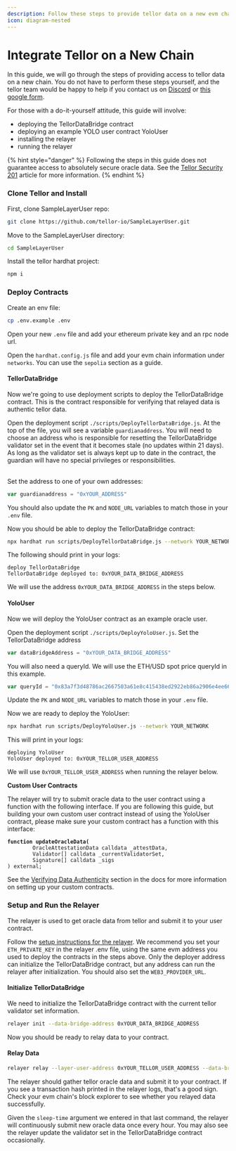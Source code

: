 ```yaml
---
description: Follow these steps to provide tellor data on a new evm chain
icon: diagram-nested
---
```


# Integrate Tellor on a New Chain

In this guide, we will go through the steps of providing access to tellor data on a new chain. You do not have to perform these steps yourself, and the tellor team would be happy to help if you contact us on [Discord](https://discord.com/invite/tellor) or [this google form](https://docs.google.com/forms/d/e/1FAIpQLSc5YEerq5y5_YBiQg7ZwDVw76o_1KmRmqXvzjeZlfshNKTvaQ/viewform).&#x20;

For those with a do-it-yourself attitude, this guide will involve:

* deploying the TellorDataBridge contract
* deploying an example YOLO user contract YoloUser
* installing the relayer
* running the relayer

{% hint style="danger" %}
Following the steps in this guide does not guarantee access to absolutely secure oracle data. See the [Tellor Security 201](https://tellor.io/blog/layer-security-201/) article for more information.
{% endhint %}

### Clone Tellor and Install

First, clone SampleLayerUser repo:

```bash
git clone https://github.com/tellor-io/SampleLayerUser.git
```

Move to the SampleLayerUser directory:

```bash
cd SampleLayerUser
```

Install the tellor hardhat project:

```bash
npm i
```

### Deploy Contracts

Create an env file:

```bash
cp .env.example .env
```

Open your new `.env` file and add your ethereum private key and an rpc node url.

Open the `hardhat.config.js` file and add your evm chain information under `networks`. You can use the `sepolia` section as a guide.

#### TellorDataBridge

Now we're going to use deployment scripts to deploy the TellorDataBridge contract. This is the contract responsible for verifying that relayed data is authentic tellor data.

Open the deployment script `./scripts/DeployTellorDataBridge.js`. At the top of the file, you will see a variable `guardianaddress`. You will need to choose an address who is responsible for resetting the TellorDataBridge validator set in the event that it becomes stale (no updates within 21 days). As long as the validator set is always kept up to date in the contract, the guardian will have no special privileges or responsibilities.

\
Set the address to one of your own addresses:

```js
var guardianaddress = "0xYOUR_ADDRESS"
```

You should also update the `PK` and `NODE_URL` variables to match those in your `.env` file.

Now you should be able to deploy the TellorDataBridge contract:

```bash
npx hardhat run scripts/DeployTellorDataBridge.js --network YOUR_NETWORK
```

The following should print in your logs:

```
deploy TellorDataBridge
TellorDataBridge deployed to: 0xYOUR_DATA_BRIDGE_ADDRESS
```

We will use the address `0xYOUR_DATA_BRIDGE_ADDRESS` in the steps below.

#### YoloUser

Now we will deploy the YoloUser contract as an example oracle user.

Open the deployment script `./scripts/DeployYoloUser.js`. Set the TellorDataBridge address

```js
var dataBridgeAddress = "0xYOUR_DATA_BRIDGE_ADDRESS"
```

You will also need a queryId. We will use the ETH/USD spot price queryId in this example.

```js
var queryId = "0x83a7f3d48786ac2667503a61e8c415438ed2922eb86a2906e4ee66d9a2ce4992"
```

Update the `PK` and `NODE_URL` variables to match those in your `.env` file.

Now we are ready to deploy the YoloUser:

```bash
npx hardhat run scripts/DeployYoloUser.js --network YOUR_NETWORK
```

This will print in your logs:

```
deploying YoloUser
YoloUser deployed to: 0xYOUR_TELLOR_USER_ADDRESS
```

We will use `0xYOUR_TELLOR_USER_ADDRESS` when running the relayer below.

**Custom User Contracts**&#x20;

The relayer will try to submit oracle data to the user contract using a function with the following interface. If you are following this guide, but building your own custom user contract instead of using the YoloUser contract, please make sure your custom contract has a function with this interface:

<pre class="language-solidity"><code class="lang-solidity"><strong>function updateOracleData(
</strong>        OracleAttestationData calldata _attestData,
        Validator[] calldata _currentValidatorSet,
        Signature[] calldata _sigs
) external;
</code></pre>

See the [Verifying Data Authenticity](https://docs.tellor.io/layer-docs/using-tellor-data/integrating-tellor-data#verifying-data-authenticity) section in the docs for more information on setting up your custom contracts.

### Setup and Run the Relayer

The relayer is used to get oracle data from tellor and submit it to your user contract.

Follow the [setup instructions for the relayer](https://docs.tellor.io/layer-docs/using-tellor-data/relay-data-to-evm-chains). We recommend you set your `ETH_PRIVATE_KEY` in the relayer .env file, using the same evm address you used to deploy the contracts in the steps above. Only the deployer address can initialize the TellorDataBridge contract, but any address can run the relayer after initialization. You should also set the `WEB3_PROVIDER_URL`.

#### Initialize TellorDataBridge

We need to initialize the TellorDataBridge contract with the current tellor validator set information.

```bash
relayer init --data-bridge-address 0xYOUR_DATA_BRIDGE_ADDRESS
```

Now you should be ready to relay data to your contract.

#### Relay Data

```bash
relayer relay --layer-user-address 0xYOUR_TELLOR_USER_ADDRESS --data-bridge-address 0xYOUR_DATA_BRIDGE_ADDRESS --contract-type YoloTellorUser --sleep-time 3600
```

The relayer should gather tellor oracle data and submit it to your contract. If you see a transaction hash printed in the relayer logs, that's a good sign. Check your evm chain's block explorer to see whether you relayed data successfully.

Given the `sleep-time` argument we entered in that last command, the relayer will continuously submit new oracle data once every hour. You may also see the relayer update the validator set in the TellorDataBridge contract occasionally.
